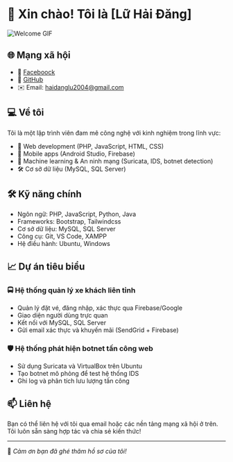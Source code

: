 # 👋 Xin chào! Tôi là [Lữ Hải Đăng]
![Welcome GIF](https://media.giphy.com/media/xT9IgG50Fb7Mi0prBC/giphy.gif)
## 🌐 Mạng xã hội
- 🔗 [Faceboock](https://web.facebook.com/luhaidang04/)
- 🔗 [GitHub](https://github.com/ten-github)
- ✉️ Email: haidanglu2004@gmail.com

## 💻 Về tôi
Tôi là một lập trình viên đam mê công nghệ với kinh nghiệm trong lĩnh vực:
- 💼 Web development (PHP, JavaScript, HTML, CSS)
- 📱 Mobile apps (Android Studio, Firebase)
- 🧠 Machine learning & An ninh mạng (Suricata, IDS, botnet detection)
- 🛠 Cơ sở dữ liệu (MySQL, SQL Server)

## 🛠 Kỹ năng chính
- Ngôn ngữ: PHP, JavaScript, Python, Java
- Frameworks: Bootstrap, Tailwindcss
- Cơ sở dữ liệu: MySQL, SQL Server
- Công cụ: Git, VS Code, XAMPP
- Hệ điều hành: Ubuntu, Windows

## 📈 Dự án tiêu biểu
### 🚍 Hệ thống quản lý xe khách liên tỉnh
- Quản lý đặt vé, đăng nhập, xác thực qua Firebase/Google
- Giao diện người dùng trực quan
- Kết nối với MySQL, SQL Server
- Gửi email xác thực và khuyến mãi (SendGrid + Firebase)

### 🛡️ Hệ thống phát hiện botnet tấn công web
- Sử dụng Suricata và VirtualBox trên Ubuntu
- Tạo botnet mô phỏng để test hệ thống IDS
- Ghi log và phân tích lưu lượng tấn công

## 📫 Liên hệ
Bạn có thể liên hệ với tôi qua email hoặc các nền tảng mạng xã hội ở trên. Tôi luôn sẵn sàng hợp tác và chia sẻ kiến thức!

---

📌 *Cảm ơn bạn đã ghé thăm hồ sơ của tôi!*

